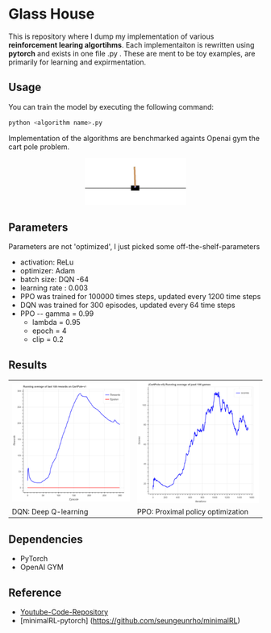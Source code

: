 # Glass House 
This is repository where I dump my implementation of various **reinforcement learing algortihms**. Each implementaiton is rewritten using **pytorch** and exists in one file <algorithm name>.py . These are ment to be toy examples, are primarily for learning and expirmentation.

## Usage
You can train the model by executing the following command:
```bash
python <algorithm name>.py 
```
 
Implementation of the algorithms are benchmarked againts Openai gym the cart pole problem.
<p align="center">
	<img src="res/cartpole.gif" width="200" /> 
</p>
	
## Parameters
Parameters are not 'optimized', I just picked some off-the-shelf-parameters
- activation: ReLu
- optimizer: Adam
- batch size: DQN -64
- learning rate : 0.003  
- PPO was trained for 100000 times steps, updated every 1200 time steps
- DQN was trained for 300 episodes, updated every 64 time steps
- PPO 
  -- gamma = 0.99
  - lambda = 0.95
  - epoch = 4
  - clip = 0.2
## Results

<table align="center">
  <tr>
    <td> <img src="res/DQN.png" width="300"/> </td>
    <td> <img src="res/PPO.png" width="300"/> </td>
   </tr> 
   <tr>
      <td> DQN: Deep Q-learning </td>
      <td> PPO: Proximal policy optimization </td>
  </tr>
</table>


## Dependencies
- PyTorch
- OpenAI GYM

## Reference 
- [Youtube-Code-Repository](https://github.com/philtabor/Youtube-Code-Repository)
- [minimalRL-pytorch] (https://github.com/seungeunrho/minimalRL)
